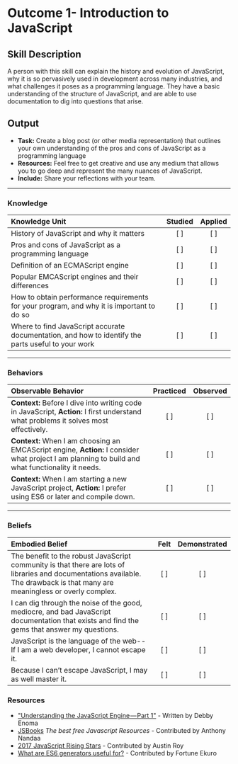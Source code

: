 # Outcome 1- Introduction to JavaScript

## Skill Description
A person with this skill can explain the history and evolution of JavaScript, why it is so pervasively used in development across many industries, and what challenges it poses as a programming language. They have a basic understanding of the structure of JavaScript, and are able to use documentation to dig into questions that arise. 

## Output
- **Task:** Create a blog post (or other media representation) that outlines your own understanding of the pros and cons of JavaScript as a programming language
- **Resources:** Feel free to get creative and use any medium that allows you to go deep and represent the many nuances of JavaScript.
- **Include:** Share your reflections with your team. 

-------

### Knowledge

| Knowledge Unit   |      Studied      | Applied |
|:-------------|:------------------:|:--------:|
| History of JavaScript and why it matters  | [ ] | [ ] |
| Pros and cons of JavaScript as a programming language | [ ] | [ ] |
| Definition of an ECMAScript engine | [ ] | [ ] | 
| Popular EMCAScript engines and their differences  | [ ] | [ ] |
| How to obtain performance requirements for your program, and why it is important to do so | [ ] | [ ] |
| Where to find JavaScript accurate documentation, and how to identify the parts useful to your work | [ ] | [ ] |


-------

### Behaviors

| Observable Behavior   |      Practiced      | Observed |
|:-------------|:------------------:|:--------:|
| **Context:** Before I dive into writing code in JavaScript, **Action:** I first understand what problems it solves most effectively. |   [ ]   |   [ ] |
| **Context:** When I am choosing an EMCAScript engine, **Action:**  I consider what project I am planning to build and what functionality it needs. |   [ ]   |   [ ] |
| **Context:** When I am starting a new JavaScript project, **Action:** I prefer using ES6 or later and compile down. |   [ ]   |   [ ] |

-------

### Beliefs

| Embodied Belief   |      Felt      | Demonstrated |
|:-------------|:------------------:|:--------:|
| The benefit to the robust JavaScript community is that there are lots of libraries and documentations available. The drawback is that many are meaningless or overly complex. |   [ ]   |   [ ] |
| I can dig through the noise of the good, mediocre, and bad JavaScript documentation that exists and find the gems that answer my questions.  |   [ ]   |   [ ] |
| JavaScript is the language of the web-- If I am a web developer, I cannot escape it. |   [ ]   |   [ ] |
| Because I can’t escape JavaScript, I may as well master it. |   [ ]   |   [ ] |

### Resources

- ["Understanding the JavaScript Engine — Part 1"](https://medium.com/the-andela-way/understanding-javascript-part-1-dbcca37b434d) - Written by Debby Enoma
- [JSBooks](https://jsbooks.revolunet.com/) _The best free Javascript Resources_ - Contributed by Anthony Nandaa
- [2017 JavaScript Rising Stars](https://risingstars.js.org/2017/en/)	- Contributed by Austin Roy															
- [What are ES6 generators useful for?](https://appendto.com/2016/06/powering-javascript-with-generators/) - Contributed by Fortune Ekuro																					

